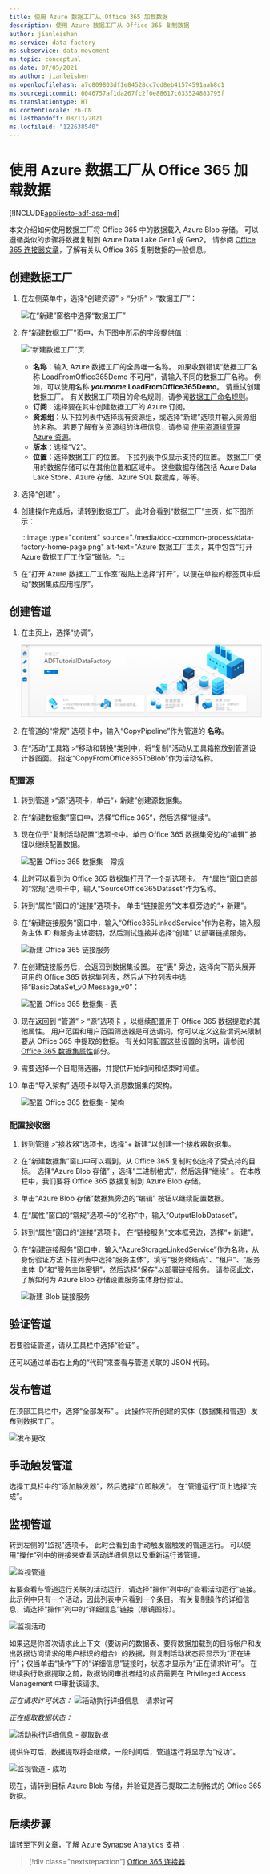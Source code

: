 ```yaml
---
title: 使用 Azure 数据工厂从 Office 365 加载数据
description: 使用 Azure 数据工厂从 Office 365 复制数据
author: jianleishen
ms.service: data-factory
ms.subservice: data-movement
ms.topic: conceptual
ms.date: 07/05/2021
ms.author: jianleishen
ms.openlocfilehash: a7c809803df1e84528cc7cd8eb41574591aab8c1
ms.sourcegitcommit: 0046757af1da267fc2f0e88617c633524883795f
ms.translationtype: HT
ms.contentlocale: zh-CN
ms.lasthandoff: 08/13/2021
ms.locfileid: "122638540"
---
```

# <a name="load-data-from-office-365-by-using-azure-data-factory"></a>使用 Azure 数据工厂从 Office 365 加载数据

[!INCLUDE[appliesto-adf-asa-md](includes/appliesto-adf-asa-md.md)]

本文介绍如何使用数据工厂将 Office 365 中的数据载入 Azure Blob 存储。  可以遵循类似的步骤将数据复制到 Azure Data Lake Gen1 或 Gen2。 请参阅 [Office 365 连接器文章](connector-office-365.md)，了解有关从 Office 365 复制数据的一般信息。

## <a name="create-a-data-factory"></a>创建数据工厂

1. 在左侧菜单中，选择“创建资源” > “分析” > “数据工厂”：   
   
   ![在“新建”窗格中选择“数据工厂”](./media/quickstart-create-data-factory-portal/new-azure-data-factory-menu.png)

2. 在“新建数据工厂”页中，为下图中所示的字段提供值  ：
      
   ![“新建数据工厂”页](./media/load-office-365-data/new-azure-data-factory.png)
 
    * **名称**：输入 Azure 数据工厂的全局唯一名称。 如果收到错误“数据工厂名称 LoadFromOffice365Demo  不可用”，请输入不同的数据工厂名称。 例如，可以使用名称 _**yourname**_ **LoadFromOffice365Demo**。 请重试创建数据工厂。 有关数据工厂项目的命名规则，请参阅[数据工厂命名规则](naming-rules.md)。
    * **订阅**：选择要在其中创建数据工厂的 Azure 订阅。 
    * **资源组**：从下拉列表中选择现有资源组，或选择“新建”选项并输入资源组的名称。 若要了解有关资源组的详细信息，请参阅 [使用资源组管理 Azure 资源](../azure-resource-manager/management/overview.md)。  
    * **版本**：选择“V2”。
    * **位置**：选择数据工厂的位置。 下拉列表中仅显示支持的位置。 数据工厂使用的数据存储可以在其他位置和区域中。 这些数据存储包括 Azure Data Lake Store、Azure 存储、Azure SQL 数据库，等等。

3. 选择“创建”  。
4. 创建操作完成后，请转到数据工厂。 此时会看到“数据工厂”主页，如下图所示：
   
   :::image type="content" source="./media/doc-common-process/data-factory-home-page.png" alt-text="Azure 数据工厂主页，其中包含“打开 Azure 数据工厂工作室”磁贴。":::

5. 在“打开 Azure 数据工厂工作室”磁贴上选择“打开”，以便在单独的标签页中启动“数据集成应用程序”。 

## <a name="create-a-pipeline"></a>创建管道

1. 在主页上，选择“协调”。
 
    ![显示 ADF 主页的屏幕截图。](./media/doc-common-process/get-started-page.png)

2. 在管道的“常规”  选项卡中，输入“CopyPipeline”作为管道的 **名称**。

3. 在“活动”工具箱 >“移动和转换”类别中，将“复制”活动从工具箱拖放到管道设计器图面。  指定“CopyFromOffice365ToBlob”作为活动名称。

### <a name="configure-source"></a>配置源

1. 转到管道 >“源”选项卡，单击“+ 新建”创建源数据集。   

2. 在“新建数据集”窗口中，选择“Office 365”，然后选择“继续”。  
 
3. 现在位于“复制活动配置”选项卡中。单击 Office 365 数据集旁边的“编辑”  按钮以继续配置数据。

    ![配置 Office 365 数据集 - 常规](./media/load-office-365-data/transition-to-edit-dataset.png)
 
4. 此时可以看到为 Office 365 数据集打开了一个新选项卡。 在“属性”窗口底部的“常规”选项卡中，输入“SourceOffice365Dataset”作为名称。 
 
5. 转到“属性”窗口的“连接”选项卡。  单击“链接服务”文本框旁边的“+ 新建”。 

6. 在“新建链接服务”窗口中，输入“Office365LinkedService”作为名称，输入服务主体 ID 和服务主体密钥，然后测试连接并选择“创建”  以部署链接服务。

    ![新建 Office 365 链接服务](./media/load-office-365-data/new-office-365-linked-service.png)
 
7. 在创建链接服务后，会返回到数据集设置。 在“表”  旁边，选择向下箭头展开可用的 Office 365 数据集列表，然后从下拉列表中选择“BasicDataSet_v0.Message_v0”：

    ![配置 Office 365 数据集 - 表](./media/load-office-365-data/edit-dataset.png)

8. 现在返回到  “管道” > “源”选项卡  ，以继续配置用于 Office 365 数据提取的其他属性。  用户范围和用户范围筛选器是可选谓词，你可以定义这些谓词来限制要从 Office 365 中提取的数据。 有关如何配置这些设置的说明，请参阅 [Office 365 数据集属性](./connector-office-365.md#dataset-properties)部分。

9. 需要选择一个日期筛选器，并提供开始时间和结束时间值。

10. 单击“导入架构”  选项卡以导入消息数据集的架构。

    ![配置 Office 365 数据集 - 架构](./media/load-office-365-data/edit-source-properties.png)

### <a name="configure-sink"></a>配置接收器

1. 转到管道 >“接收器”选项卡，选择“+ 新建”以创建一个接收器数据集。  
 
2. 在“新建数据集”窗口中可以看到，从 Office 365 复制时仅选择了受支持的目标。 选择“Azure Blob 存储”  ，选择“二进制格式”，然后选择“继续”  。  在本教程中，我们要将 Office 365 数据复制到 Azure Blob 存储。

3. 单击“Azure Blob 存储”数据集旁边的“编辑”  按钮以继续配置数据。

4. 在“属性”窗口的“常规”选项卡的“名称”中，输入“OutputBlobDataset”。 

5. 转到“属性”窗口的“连接”选项卡。  在“链接服务”文本框旁边，选择“+ 新建”。 

6. 在“新建链接服务”窗口中，输入“AzureStorageLinkedService”作为名称，从身份验证方法下拉列表中选择“服务主体”，填写“服务终结点”、“租户”、“服务主体 ID”和“服务主体密钥”，然后选择“保存”以部署链接服务。  请参阅[此文](connector-azure-blob-storage.md#service-principal-authentication)，了解如何为 Azure Blob 存储设置服务主体身份验证。

    ![新建 Blob 链接服务](./media/load-office-365-data/configure-blob-linked-service.png)


## <a name="validate-the-pipeline"></a>验证管道

若要验证管道，请从工具栏中选择“验证”  。

还可以通过单击右上角的“代码”来查看与管道关联的 JSON 代码。

## <a name="publish-the-pipeline"></a>发布管道

在顶部工具栏中，选择“全部发布”  。 此操作将所创建的实体（数据集和管道）发布到数据工厂。

![发布更改](./media/load-office-365-data/publish-changes.png) 

## <a name="trigger-the-pipeline-manually"></a>手动触发管道

选择工具栏中的“添加触发器”，然后选择“立即触发”。   在“管道运行”页上选择“完成”。  

## <a name="monitor-the-pipeline"></a>监视管道

转到左侧的“监视”选项卡。  此时会看到由手动触发器触发的管道运行。 可以使用“操作”列中的链接来查看活动详细信息以及重新运行该管道。 

![监视管道](./media/load-office-365-data/pipeline-status.png) 

若要查看与管道运行关联的活动运行，请选择“操作”列中的“查看活动运行”链接。  此示例中只有一个活动，因此列表中只看到一个条目。 有关复制操作的详细信息，请选择“操作”列中的“详细信息”链接（眼镜图标）。 

![监视活动](./media/load-office-365-data/activity-status.png) 

如果这是你首次请求此上下文（要访问的数据表、要将数据加载到的目标帐户和发出数据访问请求的用户标识的组合）的数据，则复制活动状态将显示为“正在进行”；仅当单击“操作”下的“详细信息”链接时，状态才显示为“正在请求许可”。    在继续执行数据提取之前，数据访问审批者组的成员需要在 Privileged Access Management 中审批该请求。

_正在请求许可状态：_ 
![活动执行详细信息 - 请求许可](./media/load-office-365-data/activity-details-request-consent.png) 

_正在提取数据状态：_

![活动执行详细信息 - 提取数据](./media/load-office-365-data/activity-details-extract-data.png) 

提供许可后，数据提取将会继续，一段时间后，管道运行将显示为“成功”。

![监视管道 - 成功](./media/load-office-365-data/pipeline-monitoring-succeeded.png) 

现在，请转到目标 Azure Blob 存储，并验证是否已提取二进制格式的 Office 365 数据。

## <a name="next-steps"></a>后续步骤

请转至下列文章，了解 Azure Synapse Analytics 支持： 

> [!div class="nextstepaction"]
>[Office 365 连接器](connector-office-365.md)